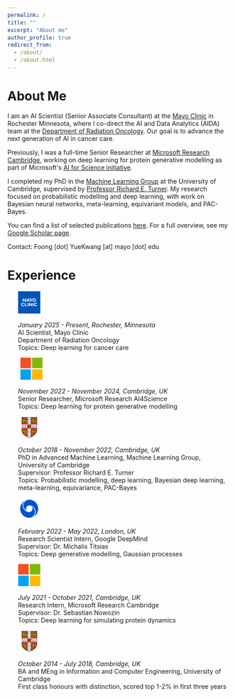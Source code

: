 ```yaml
---
permalink: /
title: ""
excerpt: "About me"
author_profile: true
redirect_from:
  - /about/
  - /about.html
---
```


<left> <h1>About Me</h1> </left>
I am an AI Scientist (Senior Associate Consultant) at the [Mayo Clinic](https://www.mayoclinic.org/) in Rochester Minnesota, where I co-direct the AI and Data Analytics (AIDA) team at the [Department of Radiation Oncology](https://www.mayoclinic.org/departments-centers/radiation-oncology/home/orc-20188588).
Our goal is to advance the next generation of AI in cancer care.

Previously, I was a full-time Senior Researcher at [Microsoft Research Cambridge](https://www.microsoft.com/en-us/research/lab/microsoft-research-cambridge/), working on deep learning for protein generative modelling as part of Microsoft's [AI for Science initiative](https://www.microsoft.com/en-us/research/lab/microsoft-research-ai4science/).

I completed my PhD in the [Machine Learning Group](http://mlg.eng.cam.ac.uk/?portfolio=andrew-foong-yue-kwang) at the University of Cambridge, supervised by [Professor Richard E. Turner](http://cbl.eng.cam.ac.uk/Public/Turner/). My research focused on probabilistic modelling and deep learning, with work on Bayesian neural networks, meta-learning, equivariant models, and PAC-Bayes.

You can find a list of selected publications [here](./publications.md). For a full overview, see my [Google Scholar page](https://scholar.google.com/citations?user=2UOjgIUAAAAJ&hl=en).

Contact: Foong [dot] YueKwang [at] mayo [dot] edu

<left> <h1>Experience</h1> </left>

<p>
<ul style="list-style-type:none;">
<li>
	<div class='timeline-item'>
		<img class='timeline-image'  src="../assets/mayo_clinic_logo.jpeg" width="50" height="50" float="left">
		<div class='timeline-text'>
			<p>
			<i>January 2025 - Present, Rochester, Minnesota</i> <br/>
			AI Scientist, Mayo Clinic<br/>
		    Department of Radiation Oncology <br/>
			Topics: Deep learning for cancer care
			</p>
		</div>
	</div>
</li>
<li>
	<div class='timeline-item'>
		<img class='timeline-image'  src="../assets/msr.jpeg" width="50" style="margin-right:5px; margin-left:5px;" height="50" float="left">
		<div class='timeline-text'>
			<p>
			<i>November 2022 - November 2024, Cambridge, UK</i> <br/>
			Senior Researcher, Microsoft Research AI4Science <br/>
			Topics: Deep learning for protein generative modelling
			</p>
		</div>
	</div>
</li>
<li>
	<div class='timeline-item'>
		<img class='timeline-image'  src="../assets/uoc.jpeg" width="50" height="50" float="left">
		<div class='timeline-text'>
			<p>
			<i>October 2018 - November 2022, Cambridge, UK</i> <br/>
			PhD in Advanced Machine Learning, Machine Learning Group, University of Cambridge <br/>
			Supervisor: Professor Richard E. Turner <br/>
			Topics: Probabilistic modelling, deep learning, Bayesian deep learning, meta-learning, equivariance, PAC-Bayes
			</p>
		</div>
	</div>
</li>
<li>
	<div class='timeline-item'>
		<img class='timeline-image' src="../assets/dm.png" width="50" height="50" float="left">
		<div class='timeline-text'>
			<p>
			<i>February 2022 - May 2022, London, UK</i> <br/>
			Research Scientist Intern, Google DeepMind <br/>
			Supervisor: Dr. Michalis Titsias <br/>
			Topics: Deep generative modelling, Gaussian processes
			</p>
		</div>
	</div>
</li>
<li>
	<div class='timeline-item'>
		<img class='timeline-image'  src="../assets/msr.jpeg" width="50" height="50" float="left">
		<div class='timeline-text'>
			<p>
			<i>July 2021 - October 2021, Cambridge, UK</i> <br/>
			Research Intern, Microsoft Research Cambridge <br/>
			Supervisor: Dr. Sebastian Nowozin <br/>
			Topics: Deep learning for simulating protein dynamics
			</p>
		</div>
	</div>
</li>
<li>
	<div class='timeline-item'>
		<img  class='timeline-image' src="../assets/uoc.jpeg" width="50" height="50" float="left">
		<div class='timeline-text'>
			<p>
			<i>October 2014 - July 2018, Cambridge, UK</i> <br/>
			BA and MEng in Information and Computer Engineering, University of Cambridge <br/>
      First class honours with distinction, scored top 1-2% in first three years
			</p>
		</div>
	</div>
</li>
</ul>

